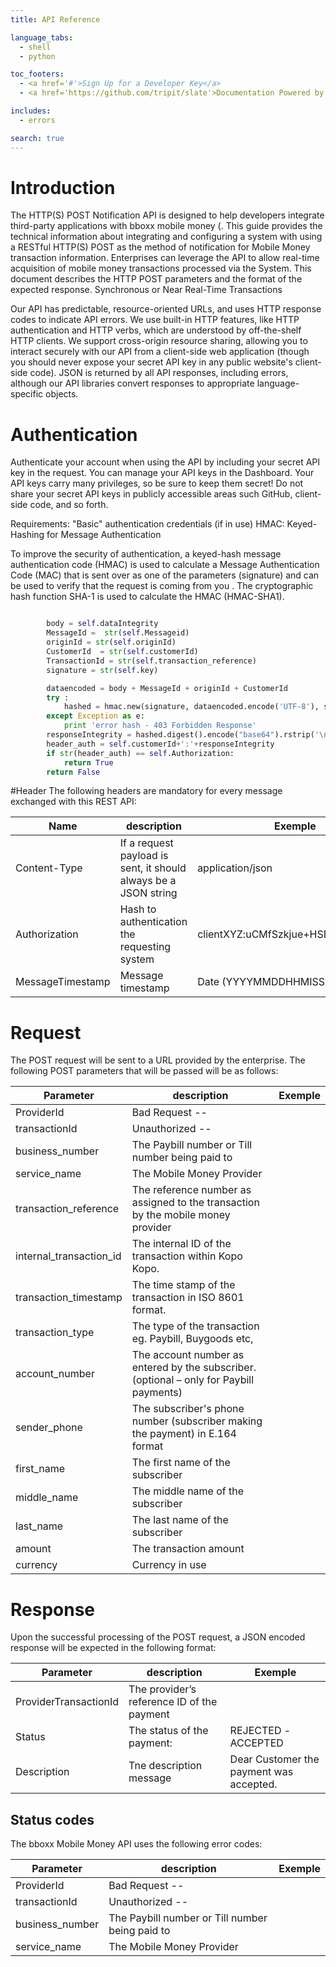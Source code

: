 ```yaml
---
title: API Reference

language_tabs:
  - shell
  - python

toc_footers:
  - <a href='#'>Sign Up for a Developer Key</a>
  - <a href='https://github.com/tripit/slate'>Documentation Powered by Slate</a>

includes:
  - errors

search: true
---
```


# Introduction

 The  HTTP(S) POST Notification API is designed to help developers integrate third-party applications with bboxx mobile money (. This guide provides the technical information about integrating and configuring a system with  using a RESTful HTTP(S) POST as the method of notification for Mobile Money transaction information. Enterprises can leverage the API to allow real-time acquisition of mobile money transactions processed via the System. This document describes the HTTP POST parameters and the format of the expected response.
Synchronous or Near Real-Time Transactions

Our API has predictable, resource-oriented URLs, and uses HTTP response codes to indicate API errors. We use built-in HTTP features, like HTTP authentication and HTTP verbs, which are understood by off-the-shelf HTTP clients. We support cross-origin resource sharing, allowing you to interact securely with our API from a client-side web application (though you should never expose your secret API key in any public website's client-side code). JSON is returned by all API responses, including errors, although our API libraries convert responses to appropriate language-specific objects. 



# Authentication
Authenticate your account when using the API by including your secret API key in the request. You can manage your API keys in the Dashboard. Your API keys carry many privileges, so be sure to keep them secret! Do not share your secret API keys in publicly accessible areas such GitHub, client-side code, and so forth. 


Requirements: "Basic" authentication credentials (if in use)
HMAC: Keyed-Hashing for Message Authentication

To improve the security of authentication, a keyed-hash message authentication code (HMAC) is used to calculate a Message Authentication Code (MAC) that is sent over as one of the parameters (signature) and can be used to verify that the request is coming from you . The cryptographic hash function SHA-1 is used to calculate the HMAC (HMAC-SHA1).





```python

        body = self.dataIntegrity
        MessageId =  str(self.Messageid)
        originId = str(self.originId)
        CustomerId  = str(self.customerId)
        TransactionId = str(self.transaction_reference)
        signature = str(self.key)

        dataencoded = body + MessageId + originId + CustomerId
        try :
            hashed = hmac.new(signature, dataencoded.encode('UTF-8'), sha1)
        except Exception as e:
            print 'error hash - 403 Forbidden Response'
        responseIntegrity = hashed.digest().encode("base64").rstrip('\n')
        header_auth = self.customerId+':'+responseIntegrity
        if str(header_auth) == self.Authorization:
            return True
        return False
```




#Header
The following headers are mandatory for every message
exchanged with this REST API:

Name | description | Exemple
---------- | ------- | -------
Content-Type | If a request payload is sent, it should always be a JSON string | application/json
Authorization | Hash to authentication the requesting system | clientXYZ:uCMfSzkjue+HSDygYB5aEg==
MessageTimestamp |Message timestamp  | Date (YYYYMMDDHHMISS)






# Request

The POST request will be sent to a URL provided by the enterprise. The following POST parameters that will be passed will be as follows:


Parameter | description | Exemple
---------- | ------- | -------
ProviderId | Bad Request -- |
transactionId | Unauthorized -- |
business_number | The Paybill number or Till number being paid to |
service_name | The Mobile Money Provider  |
transaction_reference | The reference number as assigned to the transaction by the mobile money provider | 
internal_transaction_id | The internal ID of the transaction within Kopo Kopo. |
transaction_timestamp | The time stamp of the transaction in ISO 8601 format.  |
transaction_type | The type of the transaction eg. Paybill, Buygoods etc, |
account_number | The account number as entered by the subscriber. (optional – only for Paybill payments) |
sender_phone | The subscriber's phone number (subscriber making the payment) in E.164 format | 
first_name | The first name of the subscriber |
middle_name | The middle name of the subscriber| 
last_name | The last name of the subscriber |
amount | The transaction amount |
currency | Currency in use |




# Response


Upon the successful processing of the POST request, a JSON encoded response will be expected in the following format: 

Parameter | description | Exemple
---------- | ------- | -------
ProviderTransactionId | The  provider’s reference ID of the payment |
Status | The status of the payment: | REJECTED -ACCEPTED
Description | Tne description message  | Dear Customer the payment was accepted.




## Status codes

The bboxx Mobile Money API uses the following error codes:



Parameter | description | Exemple
---------- | ------- | -------
ProviderId | Bad Request -- |
transactionId | Unauthorized -- |
business_number | The Paybill number or Till number being paid to |
service_name | The Mobile Money Provider  |

